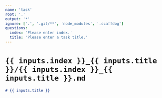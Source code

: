 ```yaml
---
name: 'task'
root: '.'
output: '*'
ignore: ['.', '.git/**', 'node_modules', '.scaffdog']
questions:
  index: 'Please enter index.'
  title: 'Please enter a task title.'
---
```


# `{{ inputs.index }}_{{ inputs.title }}/{{ inputs.index }}_{{ inputs.title }}.md`

```markdown
# {{ inputs.title }}

```
